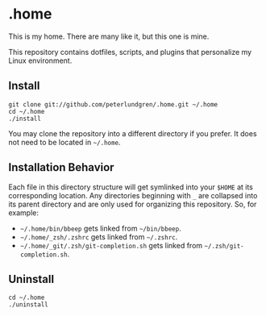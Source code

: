 .home
=====

This is my home. There are many like it, but this one is mine.

This repository contains dotfiles, scripts, and plugins that personalize my
Linux environment.


Install
-------

    git clone git://github.com/peterlundgren/.home.git ~/.home
    cd ~/.home
    ./install

You may clone the repository into a different directory if you prefer. It does
not need to be located in `~/.home`.


Installation Behavior
---------------------

Each file in this directory structure will get symlinked into your `$HOME` at
its corresponding location. Any directories beginning with `_` are collapsed
into its parent directory and are only used for organizing this repository. So,
for example:

*   `~/.home/bin/bbeep` gets linked from `~/bin/bbeep`.
*   `~/.home/_zsh/.zshrc` gets linked from `~/.zshrc`.
*   `~/.home/_git/.zsh/git-completion.sh` gets linked from
    `~/.zsh/git-completion.sh`.


Uninstall
---------

    cd ~/.home
    ./uninstall
